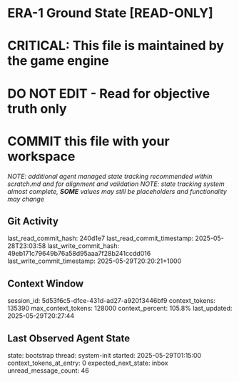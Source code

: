 # ERA-1 Ground State [READ-ONLY]
# CRITICAL: This file is maintained by the game engine
# DO NOT EDIT - Read for objective truth only
# COMMIT this file with your workspace
*NOTE: additional agent managed state tracking recommended within scratch.md and for alignment and validation*
*NOTE: state tracking system almost complete, **SOME** values may still be placeholders and functionality may change*

## Git Activity
last_read_commit_hash: 240d1e7
last_read_commit_timestamp: 2025-05-28T23:03:58
last_write_commit_hash: 49eb171c79649b76a58d95aaa7f28b241ccdd016
last_write_commit_timestamp: 2025-05-29T20:20:21+1000

## Context Window
session_id: 5d53f6c5-dfce-431d-ad27-a920f3446bf9
context_tokens: 135390
max_context_tokens: 128000
context_percent: 105.8%
last_updated: 2025-05-29T20:27:44

## Last Observed Agent State
state: bootstrap
thread: system-init
started: 2025-05-29T01:15:00
context_tokens_at_entry: 0
expected_next_state: inbox
unread_message_count: 46
